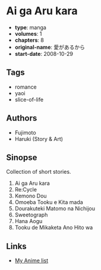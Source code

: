 # Ai ga Aru kara

-   **type**: manga
-   **volumes**: 1
-   **chapters**: 8
-   **original-name**: 愛があるから
-   **start-date**: 2008-10-29

## Tags

-   romance
-   yaoi
-   slice-of-life

## Authors

-   Fujimoto
-   Haruki (Story & Art)

## Sinopse

Collection of short stories.

1. Ai ga Aru kara
2. Re:Cycle
3. Kemono Dou
4. Omoeba Tooku e Kita mada
5. Dourakuteki Matomo na Nichijou
6. Sweetograph
7. Hana Aogu
8. Tooku de Mikaketa Ano Hito wa

## Links

-   [My Anime list](https://myanimelist.net/manga/20237/Ai_ga_Aru_kara)
